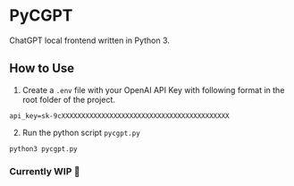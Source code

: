 # PyCGPT
ChatGPT local frontend written in Python 3.

## How to Use
1. Create a `.env` file with your OpenAI API Key with following format in the root folder of the project.
```
api_key=sk-9cXXXXXXXXXXXXXXXXXXXXXXXXXXXXXXXXXXXXXXXXXX
```
2. Run the python script `pycgpt.py`
```
python3 pycgpt.py
```

### Currently WIP 🚧
